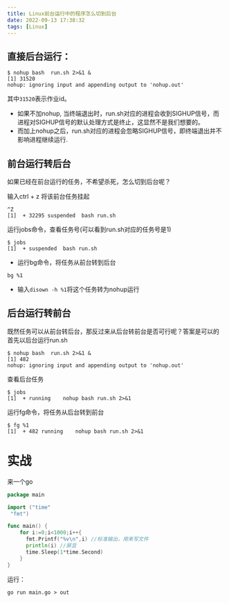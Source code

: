 ```yaml
---
title: Linux前台运行中的程序怎么切到后台
date: 2022-09-13 17:38:32
tags: [Linux]
---
```


## 直接后台运行：

```shell
$ nohup bash  run.sh 2>&1 &                                                                     
[1] 31520
nohup: ignoring input and appending output to 'nohup.out'
```

其中`31520`表示作业id。
- 如果不加nohup, 当终端退出时，run.sh对应的进程会收到SIGHUP信号，而进程对SIGHUP信号的默认处理方式是终止，这显然不是我们想要的。
- 而加上nohup之后，run.sh对应的进程会忽略SIGHUP信号，即终端退出并不影响进程继续运行.

## 前台运行转后台

如果已经在前台运行的任务，不希望杀死，怎么切到后台呢？

输入ctrl + z 将该前台任务挂起

```shell
^Z
[1]  + 32295 suspended  bash run.sh
```

运行jobs命令，查看任务号(可以看到run.sh对应的任务号是1)

```shell
$ jobs                                                                                                  
[1]  + suspended  bash run.sh
```

- 运行bg命令，将任务从前台转到后台

```shell
bg %1
```

- 输入`disown -h %1`将这个任务转为nohup运行

## 后台运行转前台

既然任务可以从前台转后台，那反过来从后台转前台是否可行呢？答案是可以的 首先以后台运行run.sh

```shell
$ nohup bash  run.sh 2>&1 & 
[1] 482
nohup: ignoring input and appending output to 'nohup.out'
```

查看后台任务

```shell
$ jobs
[1]  + running    nohup bash run.sh 2>&1
```

运行fg命令，将任务从后台转到前台

```shell
$ fg %1                    
[1]  + 482 running    nohup bash run.sh 2>&1
```

# 实战

来一个go

```go
package main

import ("time"
 "fmt")

func main() {
    for i:=0;i<1000;i++{
      fmt.Printf("%v\n",i) //标准输出，用来写文件
      println(i) //屏显
      time.Sleep(1*time.Second)
    }
}
```

运行：

`go run main.go > out`

